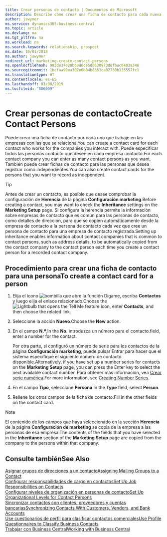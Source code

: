 ```yaml
---
title: Crear personas de contacto | Documentos de Microsoft
description: Describe cómo crear una ficha de contacto para cada nueva persona o cliente potencial con el que interactúe o tenga una relación de negocio.
author: jswymer
ms.service: dynamics365-business-central
ms.topic: article
ms.devlang: na
ms.tgt_pltfrm: na
ms.workload: na
ms.search.keywords: relationship, prospect
ms.date: 10/01/2018
ms.author: jswymer
redirect_url: marketing-create-contact-persons
ms.openlocfilehash: 983de37e20b69d6ce5d8630973d8fbac6403a346
ms.sourcegitcommit: 1bcfaa99ea302e6b84b8361ca02730b135557fc1
ms.translationtype: HT
ms.contentlocale: es-ES
ms.lasthandoff: 03/08/2019
ms.locfileid: "806009"
---
```

# <a name="create-contact-persons"></a><span data-ttu-id="66f99-103">Crear personas de contacto</span><span class="sxs-lookup"><span data-stu-id="66f99-103">Create Contact Persons</span></span>
<span data-ttu-id="66f99-104">Puede crear una ficha de contacto por cada uno que trabaje en las empresas con las que se relaciona.</span><span class="sxs-lookup"><span data-stu-id="66f99-104">You can create a contact card for each contact who works for the companies you interact with.</span></span> <span data-ttu-id="66f99-105">Puede especificar todos las personas contacto que desee en cada empresa contacto.</span><span class="sxs-lookup"><span data-stu-id="66f99-105">For each contact company you can enter as many contact persons as you want.</span></span> <span data-ttu-id="66f99-106">También puede crear fichas de contacto para las personas que desea registrar como independientes.</span><span class="sxs-lookup"><span data-stu-id="66f99-106">You can also create contact cards for the persons that you want to record as independent.</span></span>

> [!TIP]  
>   <span data-ttu-id="66f99-107">Antes de crear un contacto, es posible que desee comprobar la configuración de **Herencia** de la página **Configuración marketing**.</span><span class="sxs-lookup"><span data-stu-id="66f99-107">Before creating a contact, you may want to check the **Inheritance** settings on the **Marketing Setup** page.</span></span> <span data-ttu-id="66f99-108">Si configura la herencia permite la información sobre empresas de contacto que es común para las personas de contacto, como detalles de dirección, para que se copien automáticamente desde la empresa de contacto a la persona de contacto cada vez que cree un persona de contacto para una empresa de contacto registrada.</span><span class="sxs-lookup"><span data-stu-id="66f99-108">Setting up inheritance enables information about contact companies that is common to contact persons, such as address details, to be automatically copied from the contact company to the contact person each time you create a contact person for a recorded contact company.</span></span>

## <a name="to-create-a-contact-card-for-a-person"></a><span data-ttu-id="66f99-109">Procedimiento para crear una ficha de contacto para una persona</span><span class="sxs-lookup"><span data-stu-id="66f99-109">To create a contact card for a person</span></span>
1. <span data-ttu-id="66f99-110">Elija el icono ![bombilla que abre la función Dígame](media/ui-search/search_small.png "Dígame que desea hacer"), escriba **Contactos** y luego elija el enlace relacionado.</span><span class="sxs-lookup"><span data-stu-id="66f99-110">Choose the ![Lightbulb that opens the Tell Me feature](media/ui-search/search_small.png "Tell me what you want to do") icon, enter **Contacts**, and then choose the related link.</span></span>
2. <span data-ttu-id="66f99-111">Seleccione la acción **Nuevo**.</span><span class="sxs-lookup"><span data-stu-id="66f99-111">Choose the **New** action.</span></span>
3. <span data-ttu-id="66f99-112">En el campo **N.º**,</span><span class="sxs-lookup"><span data-stu-id="66f99-112">In the **No.**</span></span> <span data-ttu-id="66f99-113">introduzca un número para el contacto.</span><span class="sxs-lookup"><span data-stu-id="66f99-113">field, enter a number for the contact.</span></span>

    <span data-ttu-id="66f99-114">Por otra parte, si configuró un número de serie para los contactos de la página **Configuración marketing**, puede pulsar Entrar para hacer que el sistema especifique el siguiente número de contacto disponible.</span><span class="sxs-lookup"><span data-stu-id="66f99-114">Alternatively, if you have set up a number series for contacts on the **Marketing Setup** page, you can press the Enter key to select the next available contact number.</span></span> <span data-ttu-id="66f99-115">Para obtener más información, vea [Crear serie numérica](ui-create-number-series.md).</span><span class="sxs-lookup"><span data-stu-id="66f99-115">For more information, see [Creating Number Series](ui-create-number-series.md).</span></span>
4. <span data-ttu-id="66f99-116">En el campo **Tipo**, seleccione **Persona**.</span><span class="sxs-lookup"><span data-stu-id="66f99-116">In the **Type** field, select **Person**.</span></span>
5. <span data-ttu-id="66f99-117">Rellene los otros campos de la ficha de contacto.</span><span class="sxs-lookup"><span data-stu-id="66f99-117">Fill in the other fields on the contact card.</span></span>

> [!NOTE]  
>   <span data-ttu-id="66f99-118">El contenido de los campos que haya seleccionado en la sección **Herencia** de la página **Configuración de marketing** se copia de la empresa a las personas de esa empresa.</span><span class="sxs-lookup"><span data-stu-id="66f99-118">The contents of the fields that you have selected in the **Inheritance** section of the **Marketing Setup** page are copied from the company to the persons within that company.</span></span>

## <a name="see-also"></a><span data-ttu-id="66f99-119">Consulte también</span><span class="sxs-lookup"><span data-stu-id="66f99-119">See Also</span></span>
[<span data-ttu-id="66f99-120">Asignar grupos de direcciones a un contacto</span><span class="sxs-lookup"><span data-stu-id="66f99-120">Assigning Mailing Groups to a Contact</span></span>](marketing-mailing-groups.md#AssignMailGroupContact)  
[<span data-ttu-id="66f99-121">Configurar responsabilidades de cargo en contactos</span><span class="sxs-lookup"><span data-stu-id="66f99-121">Set Up Job Responsibilities on Contacts</span></span>](marketing-job-responsibilities.md)  
[<span data-ttu-id="66f99-122">Configurar niveles de organización en personas de contacto</span><span class="sxs-lookup"><span data-stu-id="66f99-122">Set Up Organizational Levels for Contact Persons</span></span>](marketing-organizational-levels.md)  
[<span data-ttu-id="66f99-123">Sincronizar contactos con clientes, proveedores y cuentas bancarias</span><span class="sxs-lookup"><span data-stu-id="66f99-123">Synchronizing Contacts With Customers, Vendors, and Bank Accounts</span></span>](marketing-synchronize-contacts-customers-vendors-bank-accounts.md)  
[<span data-ttu-id="66f99-124">Use cuestionarios de perfil para clasificar contactos comerciales</span><span class="sxs-lookup"><span data-stu-id="66f99-124">Use Profile Questionnaires to Classify Business Contacts</span></span>](marketing-create-contact-profile-questionnaire.md)  
[<span data-ttu-id="66f99-125">Trabajar con Business Central</span><span class="sxs-lookup"><span data-stu-id="66f99-125">Working with Business Central</span></span>](ui-work-product.md)  
